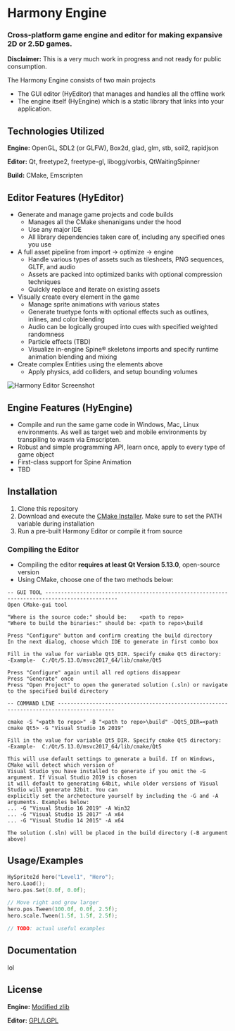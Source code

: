     
# Harmony Engine

### Cross-platform game engine and editor for making expansive 2D or 2.5D games.

**Disclaimer:** This is a very much work in progress and not ready for public consumption.

The Harmony Engine consists of two main projects
- The GUI editor (HyEditor) that manages and handles all the offline work
- The engine itself (HyEngine) which is a static library that links into your application.

## Technologies Utilized

**Engine:** OpenGL, SDL2 (or GLFW), Box2d, glad, glm, stb, soil2, rapidjson

**Editor:** Qt, freetype2, freetype-gl, libogg/vorbis, QtWaitingSpinner

**Build:** CMake, Emscripten

## Editor Features (HyEditor)
* Generate and manage game projects and code builds
    - Manages all the CMake shenanigans under the hood
    - Use any major IDE
    - All library dependencies taken care of, including any specified ones you use
* A full asset pipeline from import -> optimize -> engine
    - Handle various types of assets such as tilesheets, PNG sequences, GLTF, and audio
    - Assets are packed into optimized banks with optional compression techniques
    - Quickly replace and iterate on existing assets
* Visually create every element in the game
    - Manage sprite animations with various states
    - Generate truetype fonts with optional effects such as outlines, inlines, and color blending
    - Audio can be logically grouped into cues with specified weighted randomness
    - Particle effects (TBD)
    - Visualize in-engine Spine® skeletons imports and specify runtime animation blending and mixing
* Create complex Entities using the elements above
    - Apply physics, add colliders, and setup bounding volumes

![Harmony Editor Screenshot](https://user-images.githubusercontent.com/344924/140581279-a3899c64-ea8b-4c9a-b869-b11d07444db2.png)

## Engine Features (HyEngine)

- Compile and run the same game code in Windows, Mac, Linux environments. As well as target web and mobile environments by transpiling to wasm via Emscripten.
- Robust and simple programming API, learn once, apply to every type of game object
- First-class support for Spine Animation
- TBD

## Installation 

1. Clone this repository
2. Download and execute the [CMake Installer](https://cmake.org/download/). Make sure to set the PATH variable during installation
3. Run a pre-built Harmony Editor or compile it from source

### Compiling the Editor
- Compiling the editor **requires at least Qt Version 5.13.0**, open-source version
- Using CMake, choose one of the two methods below:
```
-- GUI TOOL ---------------------------------------------------------------------------------------------
Open CMake-gui tool

"Where is the source code:" should be:    <path to repo>
"Where to build the binaries:" should be: <path to repo>\build

Press "Configure" button and confirm creating the build directory
In the next dialog, choose which IDE to generate in first combo box

Fill in the value for variable Qt5_DIR. Specify cmake Qt5 directory:
-Example-  C:/Qt/5.13.0/msvc2017_64/lib/cmake/Qt5
  
Press "Configure" again until all red options disappear
Press "Generate" once
Press "Open Project" to open the generated solution (.sln) or navigate to the specified build directory

-- COMMAND LINE ----------------------------------------------------------------------------------------
  
cmake -S "<path to repo>" -B "<path to repo>\build" -DQt5_DIR=<path cmake Qt5> -G "Visual Studio 16 2019"

Fill in the value for variable Qt5_DIR. Specify cmake Qt5 directory:
-Example-  C:/Qt/5.13.0/msvc2017_64/lib/cmake/Qt5

This will use default settings to generate a build. If on Windows, CMake will detect which version of 
Visual Studio you have installed to generate if you omit the -G argument. If Visual Studio 2019 is chosen 
it will default to generating 64bit, while older versions of Visual Studio will generate 32bit. You can
explicitly set the archetecture yourself by including the -G and -A arguments. Examples below:
... -G "Visual Studio 16 2019" -A Win32
... -G "Visual Studio 15 2017" -A x64
... -G "Visual Studio 14 2015" -A x64

The solution (.sln) will be placed in the build directory (-B argument above)
```
  
## Usage/Examples

```C++
HySprite2d hero("Level1", "Hero");
hero.Load();
hero.pos.Set(0.0f, 0.0f);

// Move right and grow larger
hero.pos.Tween(100.0f, 0.0f, 2.5f);
hero.scale.Tween(1.5f, 1.5f, 2.5f);

// TODO: actual useful examples
```
  
## Documentation

lol

  
## License

**Engine:** [Modified zlib](https://github.com/GameOverture/HarmonyEngine/blob/master/LICENSE/)

**Editor:** [GPL/LGPL](https://github.com/GameOverture/HarmonyEngine/blob/master/LICENSE/)
